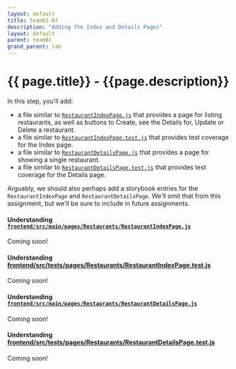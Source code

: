 ```yaml
---
layout: default
title: team01-6f
description: "Adding the Index and Details Pages"
layout: default
parent: team01
grand_parent: lab
---
```


# {{ page.title}} - {{page.description}}

In this step, you'll add:
* a file similar to [`RestaurantIndexPage.js`](https://github.com/ucsb-cs156-s23/STARTER-team01/blob/main/frontend/src/main/pages/Restaurants/RestaurantIndexPage.js) that provides a page for listing restaurants, as well as buttons to Create, see the Details for, Update or Delete a restaurant.
* a file similar to [`RestaurantIndexPage.test.js`](https://github.com/ucsb-cs156-s23/STARTER-team01/blob/main/frontend/src/tests/pages/Restaurants/RestaurantIndexPage.test.js) that provides test coverage for the Index page.
* a file similar to [`RestaurantDetailsPage.js`](https://github.com/ucsb-cs156-s23/STARTER-team01/blob/main/frontend/src/main/pages/Restaurants/RestaurantCreatePage.js) that provides a page for showing a single restaurant.
* a file similar to [`RestaurantDetailsPage.test.js`](https://github.com/ucsb-cs156-s23/STARTER-team01/blob/main/frontend/src/tests/pages/Restaurants/RestaurantEditPage.test.js) that provides test coverage for the Details page.

Arguably, we should also perhaps add a storybook entries for the `RestaurantIndexPage` and `RestaurantDetailsPage`.  We'll omit that from this assignment, but we'll be sure to include in future assignments.

#### Understanding [`frontend/src/main/pages/Restaurants/RestaurantIndexPage.js`](https://github.com/ucsb-cs156-s23/STARTER-team01/blob/main/frontend/src/main/pages/Restaurants/RestaurantIndexPage.js)

Coming soon!

#### Understanding [frontend/src/tests/pages/Restaurants/RestaurantIndexPage.test.js](https://github.com/ucsb-cs156-s23/STARTER-team01/blob/main/frontend/src/tests/pages/Restaurants/RestaurantIndexPage.test.js)

Coming soon!

#### Understanding [`frontend/src/main/pages/Restaurants/RestaurantDetailsPage.js`](https://github.com/ucsb-cs156-s23/STARTER-team01/blob/main/frontend/src/main/pages/Restaurants/RestaurantDetailsPage.js)

Coming soon!

#### Understanding [frontend/src/tests/pages/Restaurants/RestaurantDetailsPage.test.js](https://github.com/ucsb-cs156-s23/STARTER-team01/blob/main/frontend/src/tests/pages/Restaurants/RestaurantDetailsPage.test.js)

Coming soon!
  


